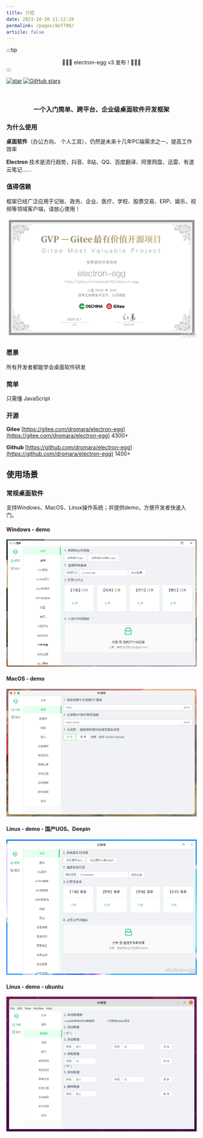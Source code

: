 ```yaml
---
title: 介绍
date: 2023-10-30 11:12:19
permalink: /pages/8ef798/
article: false
---
```


:::tip
<div align="center">
  🎉🎉🎉 electron-egg v3 发布 ! 🎉🎉🎉
</div>
:::

[![star](https://gitee.com/dromara/electron-egg/badge/star.svg?theme=gvp)](https://gitee.com/dromara/electron-egg/stargazers)
<a href="https://github.com/dromara/electron-egg" target="_blank"><img src='https://img.shields.io/github/stars/dromara/electron-egg' alt='GitHub stars' class="no-zoom"></a>

<div align="center">
  <img :src="$withBase('/img/logo_200.png')" />
</div>
<div align="center">
  <h3><strong>一个入门简单、跨平台、企业级桌面软件开发框架</strong></h3>
</div>

### 为什么使用
**桌面软件**（办公方向、 个人工具），仍然是未来十几年PC端需求之一，提高工作效率

**Electron** 技术是流行趋势，抖音、B站、QQ、百度翻译、阿里网盘、迅雷、有道云笔记......

### 值得信赖
框架已经广泛应用于记账、政务、企业、医疗、学校、股票交易、ERP、娱乐、视频等领域客户端，请放心使用！

![GVP](/img/electron-egg/ee-zs.png)

### 愿景

所有开发者都能学会桌面软件研发

### 简单

只需懂 JavaScript


### 开源

**Gitee** [https://gitee.com/dromara/electron-egg](https://gitee.com/dromara/electron-egg) 4300+

**Github** [https://github.com/dromara/electron-egg](https://github.com/dromara/electron-egg) 1400+

## 使用场景
### 常规桌面软件
支持Windows、MacOS、Linux操作系统；并提供demo，方便开发者快速入门。

#### Windows - demo
![GVP](/img/electron-egg/win-file.png)

#### MacOS - demo
![GVP](/img/electron-egg/mac-socket.png)

#### Linux - demo - 国产UOS、Deepin
![GVP](/img/electron-egg/uos-home.png)

#### Linux - demo - ubuntu
![GVP](/img/electron-egg/ubuntu-db.png)


